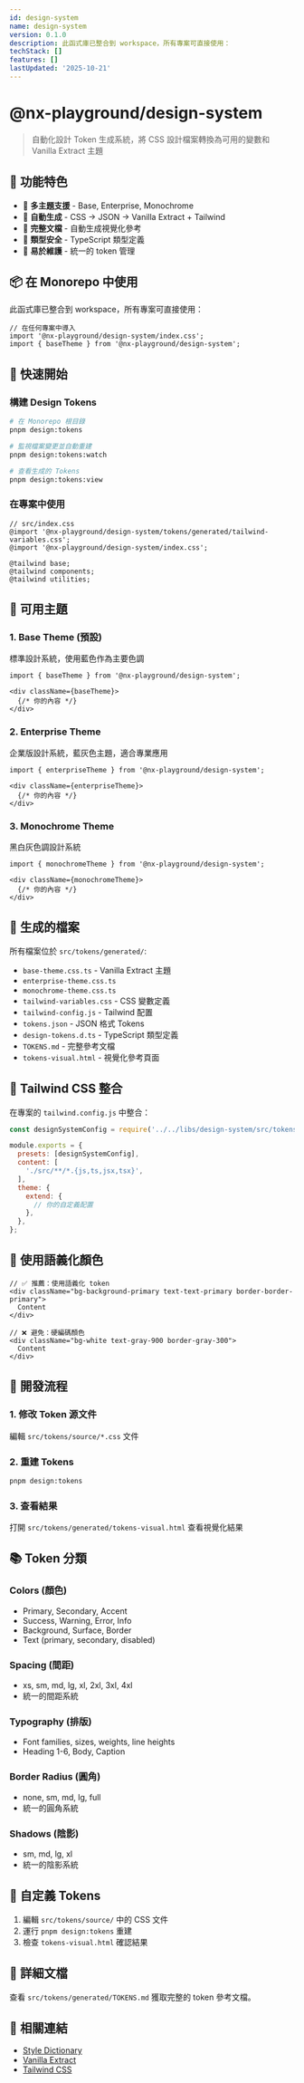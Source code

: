 ```yaml
---
id: design-system
name: design-system
version: 0.1.0
description: 此函式庫已整合到 workspace，所有專案可直接使用：
techStack: []
features: []
lastUpdated: '2025-10-21'
---
```

# @nx-playground/design-system

> 自動化設計 Token 生成系統，將 CSS 設計檔案轉換為可用的變數和 Vanilla Extract 主題

## 🎯 功能特色

- 🎨 **多主題支援** - Base, Enterprise, Monochrome
- 🔄 **自動生成** - CSS → JSON → Vanilla Extract + Tailwind
- 📝 **完整文檔** - 自動生成視覺化參考
- 🎯 **類型安全** - TypeScript 類型定義
- 🔧 **易於維護** - 統一的 token 管理

## 📦 在 Monorepo 中使用

此函式庫已整合到 workspace，所有專案可直接使用：

```tsx
// 在任何專案中導入
import '@nx-playground/design-system/index.css';
import { baseTheme } from '@nx-playground/design-system';
```

## 🚀 快速開始

### 構建 Design Tokens

```bash
# 在 Monorepo 根目錄
pnpm design:tokens

# 監視檔案變更並自動重建
pnpm design:tokens:watch

# 查看生成的 Tokens
pnpm design:tokens:view
```

### 在專案中使用

```tsx
// src/index.css
@import '@nx-playground/design-system/tokens/generated/tailwind-variables.css';
@import '@nx-playground/design-system/index.css';

@tailwind base;
@tailwind components;
@tailwind utilities;
```

## 🎨 可用主題

### 1. Base Theme (預設)
標準設計系統，使用藍色作為主要色調

```tsx
import { baseTheme } from '@nx-playground/design-system';

<div className={baseTheme}>
  {/* 你的內容 */}
</div>
```

### 2. Enterprise Theme
企業版設計系統，藍灰色主題，適合專業應用

```tsx
import { enterpriseTheme } from '@nx-playground/design-system';

<div className={enterpriseTheme}>
  {/* 你的內容 */}
</div>
```

### 3. Monochrome Theme
黑白灰色調設計系統

```tsx
import { monochromeTheme } from '@nx-playground/design-system';

<div className={monochromeTheme}>
  {/* 你的內容 */}
</div>
```

## 📝 生成的檔案

所有檔案位於 `src/tokens/generated/`:

- `base-theme.css.ts` - Vanilla Extract 主題
- `enterprise-theme.css.ts`
- `monochrome-theme.css.ts`
- `tailwind-variables.css` - CSS 變數定義
- `tailwind-config.js` - Tailwind 配置
- `tokens.json` - JSON 格式 Tokens
- `design-tokens.d.ts` - TypeScript 類型定義
- `TOKENS.md` - 完整參考文檔
- `tokens-visual.html` - 視覺化參考頁面

## 🔧 Tailwind CSS 整合

在專案的 `tailwind.config.js` 中整合：

```javascript
const designSystemConfig = require('../../libs/design-system/src/tokens/generated/tailwind-config.js');

module.exports = {
  presets: [designSystemConfig],
  content: [
    './src/**/*.{js,ts,jsx,tsx}',
  ],
  theme: {
    extend: {
      // 你的自定義配置
    },
  },
};
```

## 🎨 使用語義化顏色

```tsx
// ✅ 推薦：使用語義化 token
<div className="bg-background-primary text-text-primary border-border-primary">
  Content
</div>

// ❌ 避免：硬編碼顏色
<div className="bg-white text-gray-900 border-gray-300">
  Content
</div>
```

## 🔄 開發流程

### 1. 修改 Token 源文件

編輯 `src/tokens/source/*.css` 文件

### 2. 重建 Tokens

```bash
pnpm design:tokens
```

### 3. 查看結果

打開 `src/tokens/generated/tokens-visual.html` 查看視覺化結果

## 📚 Token 分類

### Colors (顏色)
- Primary, Secondary, Accent
- Success, Warning, Error, Info
- Background, Surface, Border
- Text (primary, secondary, disabled)

### Spacing (間距)
- xs, sm, md, lg, xl, 2xl, 3xl, 4xl
- 統一的間距系統

### Typography (排版)
- Font families, sizes, weights, line heights
- Heading 1-6, Body, Caption

### Border Radius (圓角)
- none, sm, md, lg, full
- 統一的圓角系統

### Shadows (陰影)
- sm, md, lg, xl
- 統一的陰影系統

## 🔧 自定義 Tokens

1. 編輯 `src/tokens/source/` 中的 CSS 文件
2. 運行 `pnpm design:tokens` 重建
3. 檢查 `tokens-visual.html` 確認結果

## 📖 詳細文檔

查看 `src/tokens/generated/TOKENS.md` 獲取完整的 token 參考文檔。

## 🔗 相關連結

- [Style Dictionary](https://amzn.github.io/style-dictionary)
- [Vanilla Extract](https://vanilla-extract.style)
- [Tailwind CSS](https://tailwindcss.com)
